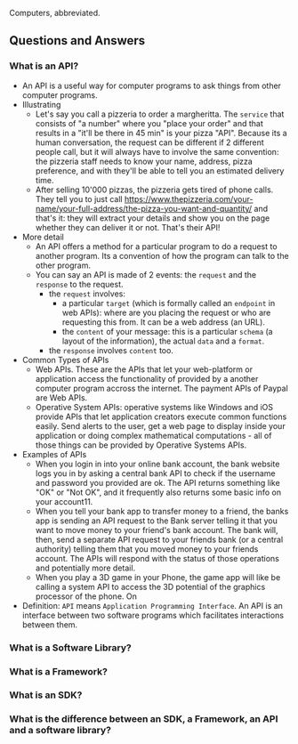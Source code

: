 Computers, abbreviated.

## Questions and Answers 

### What is an API? 

* An API is a useful way for computer programs to ask things from other computer programs.
* Illustrating 
    * Let's say you call a pizzeria to order a margheritta. The `service` that consists of "a number" where you "place your order" and that results in a "it'll be there in 45 min" is your pizza "API". Because its a human conversation, the request can be different if 2 different people call, but it will always have to involve the same convention: the pizzeria staff needs to know your name, address, pizza preference, and with they'll be able to tell you an estimated delivery time.
    * After selling 10'000 pizzas, the pizzeria gets tired of phone calls. They tell you to just call https://www.thepizzeria.com/your-name/your-full-address/the-pizza-you-want-and-quantity/ and that's it: they will extract your details and show you on the page whether they can deliver it or not. That's their API!
* More detail
    * An API offers a method for a particular program to do a request to another program. Its a convention of how the program can talk to the other program.
    * You can say an API is made of 2 events: the `request` and the `response` to the request.
        * the `request` involves:
            * a particular `target` (which is formally called an `endpoint` in web APIs): where are you placing the request or who are requesting this from. It can be a web address (an URL).
            * the `content` of your message: this is a particular `schema` (a layout of the information), the actual `data` and a `format`.
        * the `response` involves `content` too.
* Common Types of APIs
    * Web APIs. These are the APIs that let your web-platform or application access the functionality of provided by a another computer program accross the internet. The payment APIs of Paypal are Web APIs.
    * Operative System APIs: operative systems like Windows and iOS provide APIs that let application creators execute common functions easily. Send alerts to the user, get a web page to display inside your application or doing complex mathematical computations - all of those things can be provided by Operative Systems APIs.
* Examples of APIs
    * When you login in into your online bank account, the bank website logs you in by asking a central bank API to check if the username and password you provided are ok. The API returns something like "OK" or "Not OK", and it frequently also returns some basic info on your account11.
    * When you tell your bank app to transfer money to a friend, the banks app is sending an API request to the Bank server telling it that you want to move money to your friend's bank account. The bank will, then, send a separate API request to your friends bank (or a central authority) telling them that you moved money to your friends account. The APIs will respond with the status of those operations and potentially more detail.
    * When you play a 3D game in your Phone, the game app will like be calling a system API to access the 3D potential of the graphics processor of the phone. On  
* Definition: `API` means `Application Programming Interface`. An API is an interface between two software programs which facilitates interactions between them.


### What is a Software Library?



### What is a Framework?



### What is an SDK?

### What is the difference between an SDK, a Framework, an API and a software library?